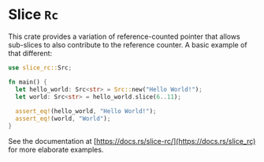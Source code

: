# Slice `Rc`

This crate provides a variation of reference-counted pointer that allows sub-slices to also contribute to the reference counter. A basic example of that different:

```rust
use slice_rc::Src;

fn main() {
  let hello_world: Src<str> = Src::new("Hello World!");
  let world: Src<str> = hello_world.slice(6..11);
  
  assert_eq!(hello_world, "Hello World!");
  assert_eq!(world, "World");
}
```

See the documentation at [https://docs.rs/slice-rc/](https://docs.rs/slice_rc) for more elaborate examples.
